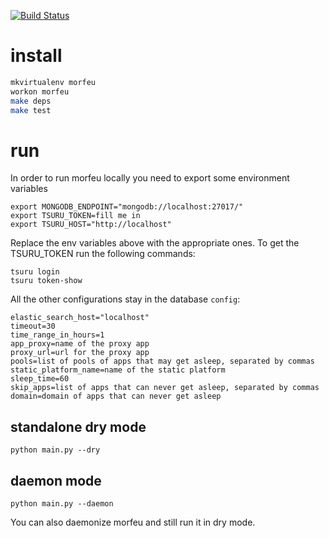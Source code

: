 [![Build Status](http://img.shields.io/travis/tsuru/morfeu.svg?style=flat-square)](https://travis-ci.org/tsuru/morfeu)

# install

```sh
mkvirtualenv morfeu
workon morfeu
make deps
make test
```

# run

In order to run morfeu locally you need to export some environment variables

    export MONGODB_ENDPOINT="mongodb://localhost:27017/"
    export TSURU_TOKEN=fill me in
    export TSURU_HOST="http://localhost"

Replace the env variables above with the appropriate ones. To get the TSURU_TOKEN run the following commands:

    tsuru login
    tsuru token-show

All the other configurations stay in the database `config`:

    elastic_search_host="localhost"
    timeout=30
    time_range_in_hours=1
    app_proxy=name of the proxy app
    proxy_url=url for the proxy app
    pools=list of pools of apps that may get asleep, separated by commas
    static_platform_name=name of the static platform
    sleep_time=60
    skip_apps=list of apps that can never get asleep, separated by commas
    domain=domain of apps that can never get asleep

## standalone dry mode

    python main.py --dry

## daemon mode

    python main.py --daemon

You can also daemonize morfeu and still run it in dry mode.
